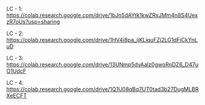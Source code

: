 LC - 1: https://colab.research.google.com/drive/1bJn5dAYtk1kwZRxJMm4n8S4UexzR7oUs?usp=sharing

LC - 2: https://colab.research.google.com/drive/1HV4i8pa_ijKLiquFZj2LG1dFiCkYnLuD

LC - 3: https://colab.research.google.com/drive/13UNmp5dvAalz0gwoRnDZ6_D47uO1UdcF

LC - 4: https://colab.research.google.com/drive/1Q1U08qBq7UT0tad3b27DugMLBRXeECFT

